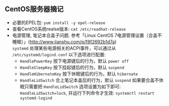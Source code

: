 ## CentOS服务器摘记

- 必要的EPEL包: `yum install -y epel-release`
- 查看CentOS系统realse版本: `cat /etc/readhat-release`
- 电源管理, 笔记本合盖子问题. 参考「Linux CentOS 7电源管理设置（合盖不睡眠）」(http://www.jianshu.com/p/f8f2692b1d7a)  
  `systemd` 处理某些电源相关的ACPI事件，可以通过从 `/etc/systemd/logind.conf`
  以下选项进行配置:
  - `HandlePowerKey` 按下电源键后的行为，默认 `power off`
  - `HandleSleepKey` 按下挂起键后的行为，默认 `suspend`
  - `HandleHibernateKey` 按下休眠键后的行为，默认 `hibernate`
  - `HandleLidSwitch` 合上笔记本盖后的行为，默认 `suspend`
  如果要合盖不休眠只需要把 `HandleLidSwitch` 选项设置为如下即可:
  `HandleLidSwitch=lock`, 并运行下列命令才生效:
  `systemctl restart systemd-logind`

